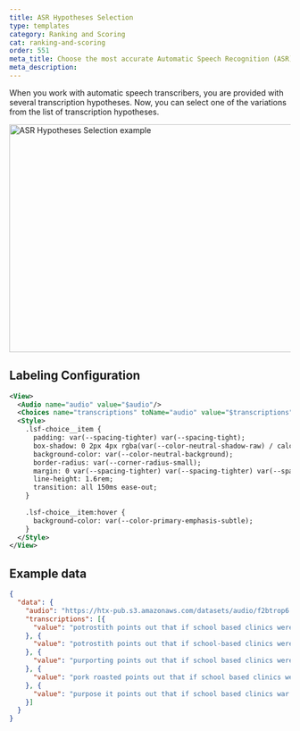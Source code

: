 ```yaml
---
title: ASR Hypotheses Selection
type: templates
category: Ranking and Scoring
cat: ranking-and-scoring
order: 551
meta_title: Choose the most accurate Automatic Speech Recognition (ASR) hypotheses
meta_description: 
---
```


When you work with automatic speech transcribers, you are provided with several transcription hypotheses. Now, you can select one of the variations from the list of transcription hypotheses.
<br/>

<img src="/images/templates/asr-hypotheses.png" alt="ASR Hypotheses Selection example" class="gif-border" width="552px" height="408px" />

## Labeling Configuration

```xml
<View>
  <Audio name="audio" value="$audio"/>
  <Choices name="transcriptions" toName="audio" value="$transcriptions" selection="highlight"/>
  <Style>
    .lsf-choice__item {
      padding: var(--spacing-tighter) var(--spacing-tight);
      box-shadow: 0 2px 4px rgba(var(--color-neutral-shadow-raw) / calc(16% * var(--shadow-intensity))) ;
      background-color: var(--color-neutral-background);
      border-radius: var(--corner-radius-small);
      margin: 0 var(--spacing-tighter) var(--spacing-tighter) var(--spacing-tighter);
      line-height: 1.6rem;
      transition: all 150ms ease-out;
    }
    
    .lsf-choice__item:hover {
      background-color: var(--color-primary-emphasis-subtle);
    }
  </Style>
</View>
```

## Example data

```json
{
  "data": {
    "audio": "https://htx-pub.s3.amazonaws.com/datasets/audio/f2btrop6.0.wav",
    "transcriptions": [{
      "value": "potrostith points out that if school based clinics were established parental permission would be required for students to receive each service offered"
    }, {
      "value": "potrostith points out that if school-based clinics were established parental permission would be required for students to receive each service offered"
    }, {
      "value": "purporting points out that if school based clinics were established parental permission would be required for students to receive each service offered"
    }, {
      "value": "pork roasted points out that if school based clinics were establish parental permission would be required for students to receive each service offered"
    }, {
      "value": "purpose it points out that if school based clinics war establish parental permission would be required for students to receive each service offered"
    }]
  }
}
```
